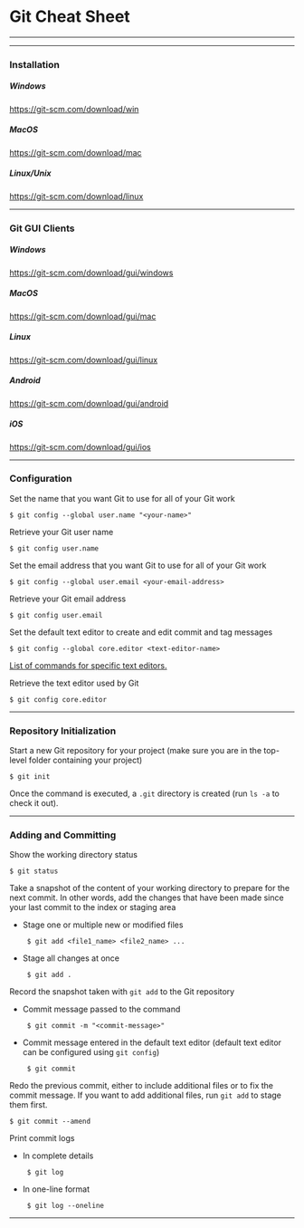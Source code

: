 # Git Cheat Sheet
---
---
### Installation
##### Windows
https://git-scm.com/download/win
##### MacOS
https://git-scm.com/download/mac
##### Linux/Unix
https://git-scm.com/download/linux

---
### Git GUI Clients
##### Windows
https://git-scm.com/download/gui/windows
##### MacOS
https://git-scm.com/download/gui/mac
##### Linux
https://git-scm.com/download/gui/linux
##### Android
https://git-scm.com/download/gui/android
##### iOS
https://git-scm.com/download/gui/ios

---
### Configuration
Set the name that you want Git to use for all of your Git work
```
$ git config --global user.name "<your-name>"
```

Retrieve your Git user name
```
$ git config user.name
```

Set the email address that you want Git to use for all of your Git work
```
$ git config --global user.email <your-email-address>
```

Retrieve your Git email address
```
$ git config user.email
```

Set the default text editor to create and edit commit and tag messages
```
$ git config --global core.editor <text-editor-name>
```
[List of commands for specific text editors.](https://git-scm.com/book/en/v2/Appendix-C%3A-Git-Commands-Setup-and-Config)

Retrieve the text editor used by Git
```
$ git config core.editor
```

---
### Repository Initialization
Start a new Git repository for your project (make sure you are in the top-level folder containing your project)
```
$ git init
```
Once the command is executed, a `.git` directory is created (run `ls -a` to check it out).

---
### Adding and Committing
Show the working directory status
```
$ git status
```

Take a snapshot of the content of your working directory to prepare for the next commit. In other words, add the changes that have been made since your last commit to the index or staging area
+ Stage one or multiple new or modified files
  ```
   $ git add <file1_name> <file2_name> ...
  ```
+ Stage all changes at once
  ```
   $ git add .
  ```

Record the snapshot taken with `git add` to the Git repository
+ Commit message passed to the command
  ```
   $ git commit -m "<commit-message>"
  ```
+ Commit message entered in the default text editor (default text editor can be configured using `git config`)
  ```
   $ git commit
  ```

Redo the previous commit, either to include additional files or to fix the commit message. If you want to add additional files, run `git add` to stage them first.
```
$ git commit --amend
```

Print commit logs
+ In complete details
  ```
   $ git log
  ```
+ In one-line format
  ```
   $ git log --oneline
  ```

---
